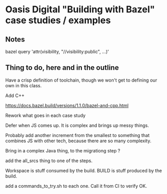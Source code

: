 # Oasis Digital "Building with Bazel" case studies / examples

## Notes


bazel query 'attr(visibility, "//visibility:public", ...)'


## Thing to do, here and in the outline

Have a crisp definition of toolchain, though we won't get to defining our own in this class.

Add C++

https://docs.bazel.build/versions/1.1.0/bazel-and-cpp.html

Rework what goes in each case study

Defer when JS comes up. It is complex and brings up messy things.

Probably add another increment from the smallest to something that
combines JS with other tech, because there are so many complexity.

Bring in a complex Java thing, to the  migrationg step ?

add the all_srcs thing to one of the steps.

Workspace is stuff consumed by the build. BUILD is stuff produced by the build.

add a commands_to_try.sh to each one. Call it from CI to verify OK.
